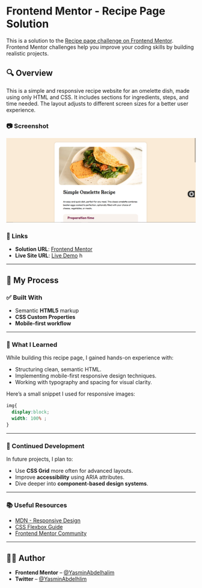 # Frontend Mentor - Recipe Page Solution

This is a solution to the [Recipe page challenge on Frontend Mentor](https://www.frontendmentor.io/challenges/recipe-page-KiTsR8QQKm). Frontend Mentor challenges help you improve your coding skills by building realistic projects.


## 🔍 Overview

This is a simple and responsive recipe website for an omelette dish, made using only HTML and CSS. It includes sections for ingredients, steps, and time needed. The layout adjusts to different screen sizes for a better user experience.


### 📷 Screenshot

![Recipe Page Screenshot](./assets/images/screen-desctop.PNG)


### 🔗 Links

- **Solution URL**: [Frontend Mentor](https://www.frontendmentor.io/solutions/responsive-css-by-media-query-d4ZDJ5h7PT)
- **Live Site URL**: [Live Demo](https://yasminabdelhalim.github.io/Recipe-challenge/)
h
---

## 🧠 My Process

### ✅ Built With

- Semantic **HTML5** markup  
- **CSS Custom Properties**  
- **Mobile-first workflow**

---

### 📘 What I Learned

While building this recipe page, I gained hands-on experience with:

- Structuring clean, semantic HTML.
- Implementing mobile-first responsive design techniques.
- Working with typography and spacing for visual clarity.

Here’s a small snippet I used for responsive images:

```css
img{
  display:block;
  width: 100% ;
}
````

---

### 🚀 Continued Development

In future projects, I plan to:

* Use **CSS Grid** more often for advanced layouts.
* Improve **accessibility** using ARIA attributes.
* Dive deeper into **component-based design systems**.

---

### 📚 Useful Resources

* [MDN - Responsive Design](https://developer.mozilla.org/en-US/docs/Learn/CSS/CSS_layout/Responsive_Design)
* [CSS Flexbox Guide](https://css-tricks.com/snippets/css/a-guide-to-flexbox/)
* [Frontend Mentor Community](https://www.frontendmentor.io/community)

---

## 👩‍💻 Author

* **Frontend Mentor** – [@YasminAbdelhalim](https://www.frontendmentor.io/profile/YasminAbdelhalim)
* **Twitter** – [@YasminAbdelhlim](https://x.com/YasminAbdelhlim)
